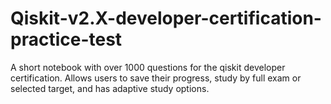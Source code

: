 # Qiskit-v2.X-developer-certification-practice-test
A short notebook with over 1000 questions for the qiskit developer certification.  Allows users to save their progress, study by full exam or selected target, and has adaptive study options.
